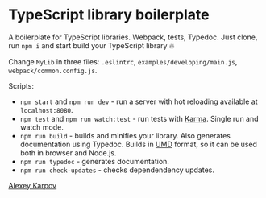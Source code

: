 # TypeScript library boilerplate

A boilerplate for TypeScript libraries. Webpack, tests, Typedoc. Just clone, run `npm i` and start build your TypeScript library 🔥

Change `MyLib` in three files: `.eslintrc`, `examples/developing/main.js`, `webpack/common.config.js`.

Scripts:

* `npm start` and `npm run dev` - run a server with hot reloading available at `localhost:8080`.
* `npm test` and `npm run watch:test` - run tests with [Karma](https://karma-runner.github.io/1.0/index.html). Single run and watch mode.
* `npm run build` - builds and minifies your library. Also generates documentation using Typedoc. Builds in [UMD](https://github.com/umdjs/umd) format, so it can be used both in browser and Node.js.
* `npm run typedoc` - generates documentation.
* `npm run check-updates` - checks dependendency updates.

[Alexey Karpov](https://github.com/cherurg)

